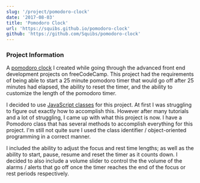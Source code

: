 ```yaml
---
slug: '/project/pomodoro-clock'
date: '2017-08-03'
title: 'Pomodoro Clock'
url: 'https://squibs.github.io/pomodoro-clock'
github: 'https://github.com/Squibs/pomodoro-clock'
---
```


### Project Information

A <a href="https://en.wikipedia.org/wiki/Pomodoro_Technique" target="_blank" rel="noreferrer">pomodoro clock</a> I created while going through the advanced front end development projects on freeCodeCamp. This project had the requirements of being able to start a 25 minute pomodoro timer that would go off after 25 minutes had elapsed, the ability to reset the timer, and the ability to customize the length of the pomodoro timer.

I decided to use <a href="https://developer.mozilla.org/en-US/docs/Web/JavaScript/Reference/Classes" target="_blank" rel="noreferrer">JavaScript classes</a> for this project. At first I was struggling to figure out exactly how to accomplish this. However after many tutorials and a lot of struggling, I came up with what this project is now. I have a Pomodoro class that has several methods to accomplish everything for this project. I'm still not quite sure I used the class identifier / object-oriented programming in a correct manner.

I included the ability to adjust the focus and rest time lengths; as well as the ability to start, pause, resume and reset the timer as it counts down. I decided to also include a volume slider to control the the volume of the alarms / alerts that go off once the timer reaches the end of the focus or rest periods respectively.
